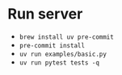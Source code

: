 # Run server

- `brew install uv pre-commit`
- `pre-commit install`
- `uv run examples/basic.py`
- `uv run pytest tests -q`
